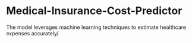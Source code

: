 # Medical-Insurance-Cost-Predictor
The model leverages machine learning techniques to estimate healthcare expenses accurately/
